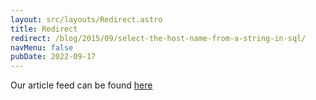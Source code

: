 ```yaml
---
layout: src/layouts/Redirect.astro
title: Redirect
redirect: /blog/2015/09/select-the-host-name-from-a-string-in-sql/
navMenu: false
pubDate: 2022-09-17
---
```

<div>
Our article feed can be found <a href="/blog/2015/09/select-the-host-name-from-a-string-in-sql/">here</a>
</div>
